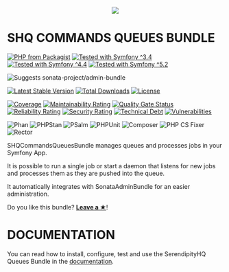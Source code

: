 <p align="center">
    <a href="http://www.serendipityhq.com" target="_blank">
        <img src="http://www.serendipityhq.com/assets/open-source-projects/Logo-SerendipityHQ-Icon-Text-Purple.png">
    </a>
</p>

SHQ COMMANDS QUEUES BUNDLE
==========================

[![PHP from Packagist](https://img.shields.io/packagist/php-v/serendipity_hq/commands-queues-bundle?color=%238892BF)](https://packagist.org/packages/serendipity_hq/commands-queues-bundle)
[![Tested with Symfony ^3.4](https://img.shields.io/badge/Symfony-%5E3.4-333)](https://github.com/Aerendir/bundle-commands-queues/actions)
[![Tested with Symfony ^4.4](https://img.shields.io/badge/Symfony-%5E4.4-333)](https://github.com/Aerendir/bundle-commands-queues/actions)
[![Tested with Symfony ^5.2](https://img.shields.io/badge/Symfony-%5E5.2-333)](https://github.com/Aerendir/bundle-commands-queues/actions)

![Suggests sonata-project/admin-bundle](https://img.shields.io/badge/Suggests-sonata--project%2Fadmin--bundle-8892BF)

[![Latest Stable Version](https://poser.pugx.org/serendipity_hq/commands-queues-bundle/v/stable.png)](https://packagist.org/packages/serendipity_hq/commands-queues-bundle)
[![Total Downloads](https://poser.pugx.org/serendipity_hq/commands-queues-bundle/downloads.svg)](https://packagist.org/packages/serendipity_hq/commands-queues-bundle)
[![License](https://poser.pugx.org/serendipity_hq/commands-queues-bundle/license.svg)](https://packagist.org/packages/serendipity_hq/commands-queues-bundle)

[![Coverage](https://sonarcloud.io/api/project_badges/measure?project=Aerendir_bundle-commands-queues&metric=coverage)](https://sonarcloud.io/dashboard?id=Aerendir_bundle-commands-queues)
[![Maintainability Rating](https://sonarcloud.io/api/project_badges/measure?project=Aerendir_bundle-commands-queues&metric=sqale_rating)](https://sonarcloud.io/dashboard?id=Aerendir_bundle-commands-queues)
[![Quality Gate Status](https://sonarcloud.io/api/project_badges/measure?project=Aerendir_bundle-commands-queues&metric=alert_status)](https://sonarcloud.io/dashboard?id=Aerendir_bundle-commands-queues)
[![Reliability Rating](https://sonarcloud.io/api/project_badges/measure?project=Aerendir_bundle-commands-queues&metric=reliability_rating)](https://sonarcloud.io/dashboard?id=Aerendir_bundle-commands-queues)
[![Security Rating](https://sonarcloud.io/api/project_badges/measure?project=Aerendir_bundle-commands-queues&metric=security_rating)](https://sonarcloud.io/dashboard?id=Aerendir_bundle-commands-queues)
[![Technical Debt](https://sonarcloud.io/api/project_badges/measure?project=Aerendir_bundle-commands-queues&metric=sqale_index)](https://sonarcloud.io/dashboard?id=Aerendir_bundle-commands-queues)
[![Vulnerabilities](https://sonarcloud.io/api/project_badges/measure?project=Aerendir_bundle-commands-queues&metric=vulnerabilities)](https://sonarcloud.io/dashboard?id=Aerendir_bundle-commands-queues)

![Phan](https://github.com/Aerendir/bundle-commands-queues/workflows/Phan/badge.svg)
![PHPStan](https://github.com/Aerendir/bundle-commands-queues/workflows/PHPStan/badge.svg)
![PSalm](https://github.com/Aerendir/bundle-commands-queues/workflows/PSalm/badge.svg)
![PHPUnit](https://github.com/Aerendir/bundle-commands-queues/workflows/PHPunit/badge.svg)
![Composer](https://github.com/Aerendir/bundle-commands-queues/workflows/Composer/badge.svg)
![PHP CS Fixer](https://github.com/Aerendir/bundle-commands-queues/workflows/PHP%20CS%20Fixer/badge.svg)
![Rector](https://github.com/Aerendir/bundle-commands-queues/workflows/Rector/badge.svg)

SHQCommandsQueuesBundle manages queues and processes jobs in your Symfony App.

It is possible to run a single job or start a daemon that listens for new jobs and processes them as they are pushed into the queue.

It automatically integrates with SonataAdminBundle for an easier administration.

Do you like this bundle? [**Leave a &#9733;**](#js-repo-pjax-container)!

DOCUMENTATION
=============

You can read how to install, configure, test and use the SerendipityHQ Queues Bundle in the [documentation](docs/00-Index.md).
